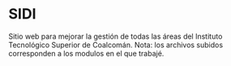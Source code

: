 # SIDI
 Sitio web para mejorar la gestión de todas las áreas del Instituto Tecnológico Superior de Coalcomán. Nota: los archivos subidos corresponden a los modulos en el que trabajé.
